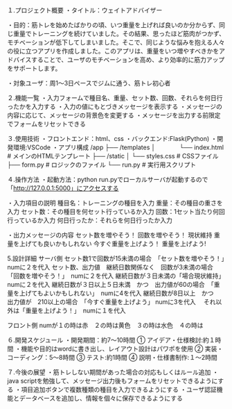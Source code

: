 １.プロジェクト概要
・タイトル：ウェイトアドバイザー

・目的：筋トレを始めたばかりの頃、いつ重量を上げれば良いのか分からず、同じ重量でトレーニングを続けていました。その結果、思ったほど筋肉がつかず、モチベーションが低下してしまいました。そこで、同じような悩みを抱える人々の役に立つアプリを作成しました。このアプリは、重量をいつ増やすべきかをアドバイスすることで、ユーザのモチベーションを高め、より効率的に筋力アップをサポートします。

・対象ユーザ：周1～3日ペースでジムに通う、筋トレ初心者


２.機能一覧
・入力フォームで種目名、重量、セット数、回数、それらを何日行ったかを入力する
・入力の値にもとづきメッセージを表示する
・メッセージの内容に応じて、メッセージの背景色を変更する
・メッセージを出力する前限定でフォームをリセットできる

３.使用技術
・フロントエンド：html、css
・バックエンド:Flask(Python)
・開発環境:VSCode
・アプリ構成
/app 
├── /templates 
│　　　　└── index.html # メインのHTMLテンプレート 
├── /static 
│ 	└── styles.css # CSSファイル 
├── form.py # ロジックのファイル
└── run.py # 実行用スクリプト


４.操作方法
・起動方法：python run.pyでローカルサーバが起動するので「http://127.0.0.1:5000」にアクセスする

・入力項目の説明
種目名：トレーニングの種目を入力
重量：その種目の重さを入力
セット数：その種目を何セット行っているか入力
回数：1セット当たり何回行っているか入力
何日行ったか：それらを何日行ったか入力

・出力メッセージの内容
セット数を増やそう！
回数を増やそう！
現状維持
重量を上げても良いかもしれない
今すぐ重量を上げよう！
重量を上げよう!


5.設計詳細
サーバ側
セット数1で回数が15未満の場合　「セット数を増やそう！」　numに２を代入
セット数、出力値　継続日数関係なく　回数が3未満の場合　「回数を増やそう！」　numに２を代入
継続日数が３日未満の「場合現状維持」　numに２を代入
継続日数が３日以上５日未満　かつ　出力値が60の場合　「重量を上げてもよいかもしれない」　numに4を代入
継続日数が8日以上　かつ　出力値が　210以上の場合　「今すぐ重量を上げよう」 numに3を代入　
それ以外は「重量を上げよう！」　numに１を代入

フロント側
numが１の時は赤　２の時は黄色　３の時は水色　４の時は


６.開発スケジュール
・開発期間：約7～10時間
①	アイデア・仕様検討:約１時間
・機能や目的はwordに書き出し、レイアウト設計はパワポを使用
②	実装・コーディング：5～8時間
③	テスト:約1時間
④	説明・仕様書制作:１～2時間


７.今後の展望
・筋トレしない期間があった場合の対応もしくはルール追加
・java scriptを勉強して、メッセージ出力後もフォームをリセットできるようにする
・項目追加ボタンで複数種類の種目を入力できるようにする
・ユーザ認証機能とデータベースを追加し、情報を個々に保存できるようにする


